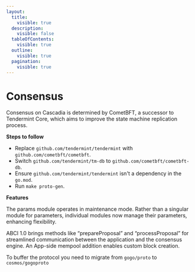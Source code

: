 ```yaml
---
layout:
  title:
    visible: true
  description:
    visible: false
  tableOfContents:
    visible: true
  outline:
    visible: true
  pagination:
    visible: true
---
```


# Consensus

Consensus on Cascadia is determined by CometBFT, a successor to Tendermint Core, which aims to improve the state machine replication process.



**Steps to follow**

* Replace `github.com/tendermint/tendermint` with `github.com/cometbft/cometbft`.
* Switch `github.com/tendermint/tm-db` to `github.com/cometbft/cometbft-db`.
* Ensure `github.com/tendermint/tendermint` isn't a dependency in the `go.mod`.
* Run `make proto-gen`.



**Features**

The params module operates in maintenance mode. Rather than a singular module for parameters, individual modules now manage their parameters, enhancing flexibility.

ABCI 1.0 brings methods like “prepareProposal” and “processProposal” for streamlined communication between the application and the consensus engine. An App-side mempool addition enables custom block creation.

To buffer the protocol you need to migrate from `gogo/proto` to `cosmos/gogoproto`
